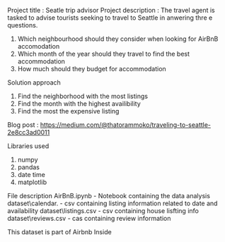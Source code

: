 Project title : Seatle trip advisor
Project description : The travel agent is tasked to advise tourists seeking to travel to Seattle in anwering thre e questions.
1. Which neighbourhood should they consider when looking for AirBnB accomodation
2. Which month of the year should they travel to find the best accommodation
3. How much should they budget for accommodation

Solution approach
1. Find the neighborhood with the most listings
2. Find the month with the highest availibility
3. Find the most the expensive listing 

Blog post : https://medium.com/@thatorammoko/traveling-to-seattle-2e8cc3ad0011

Libraries used
 1. numpy 
 2. pandas
 3. date time
 4. matplotlib


File description
AirBnB.ipynb - Notebook containing the data analysis
dataset\calendar. - csv containing listing information related to date and availability
dataset\listings.csv - csv containing house lisfting info
dataset\reviews.csv - cas containing review information


This dataset is part of Airbnb Inside

